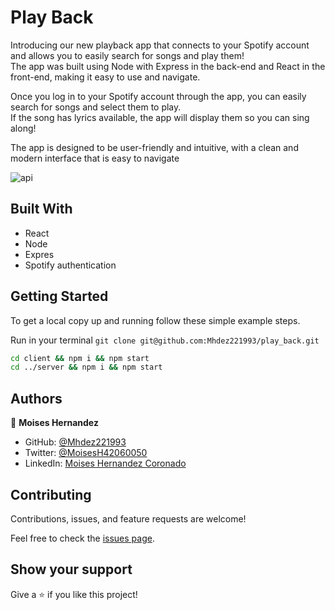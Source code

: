 # Play Back

Introducing our new playback app that connects to your Spotify account and allows you to easily search for songs and play them! <br />
The app was built using Node with Express in the back-end and React in the front-end, making it easy to use and navigate.

Once you log in to your Spotify account through the app, you can easily search for songs and select them to play. <br />
If the song has lyrics available, the app will display them so you can sing along! <br />

The app is designed to be user-friendly and intuitive, with a clean and modern interface that is easy to navigate

![api]()


## Built With

- React
- Node
- Expres
- Spotify authentication

## Getting Started

To get a local copy up and running follow these simple example steps.

Run in your terminal `git clone git@github.com:Mhdez221993/play_back.git`

```bash
cd client && npm i && npm start
cd ../server && npm i && npm start
```

## Authors

👤 **Moises Hernandez**

- GitHub: [@Mhdez221993](https://github.com/Mhdez221993)
- Twitter: [@MoisesH42060050](https://twitter.com/MoisesH42060050)
- LinkedIn: [Moises Hernandez Coronado](https://www.linkedin.com/in/moises-hernandez-9bbb17145/)

## Contributing

Contributions, issues, and feature requests are welcome!

Feel free to check the [issues page](https://github.com/Mhdez221993/play_back/issues).

## Show your support

Give a ⭐️ if you like this project!

